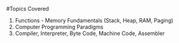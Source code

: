 #Topics Covered

1.	Functions - Memory Fundamentals (Stack, Heap, RAM, Paging)
2.	Computer Programming Paradigms
3.	Compiler, Interpreter, Byte Code, Machine Code, Assembler